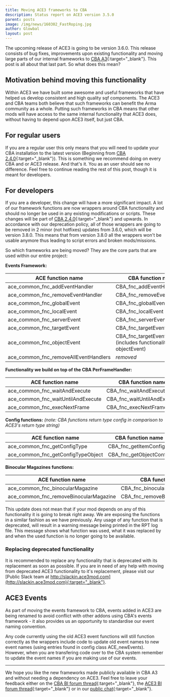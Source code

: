```yaml
---
title: Moving ACE3 frameworks to CBA
description: Status report on ACE3 version 3.5.0
parent: posts
image: /img/news/160302_FastRoping.jpg
author: Glowbal
layout: post
---
```


The upcoming release of ACE3 is going to be version 3.6.0. This release consists of bug fixes, improvements upon existing functionality and moving large parts of our internal frameworks to [CBA A3](https://github.com/CBATeam/CBA_A3){:target="_blank"}. This post is all about that last part. So what does this mean? 

<!--more-->

## Motivation behind moving this functionality

Within ACE3 we have built some awesome and useful frameworks that have helped us develop consistent and high quality sqf components. The ACE3 and CBA teams both believe that such frameworks can benefit the Arma community as a whole. Putting such frameworks in CBA means that other mods will have access to the same internal functionality that ACE3 does, without having to depend upon ACE3 itself, but just CBA.


## For regular users

If you are a regular user this only means that you will need to update your CBA installation to the latest version (Beginning from [CBA 2.4.0](https://github.com/CBATeam/CBA_A3/releases/tag/v2.4.0.160530){:target="_blank"}). This is something we recommend doing on every CBA and or ACE3 release. And that's it. You as an user should see no difference. Feel free to continue reading the rest of this post, though it is meant for developers.

## For developers

If you are a developer, this change will have a more significant impact. A lot of our framework functions are now wrappers around CBA functionality and should no longer be used in any existing modifications or scripts. These changes will be part of [CBA 2.4.0](https://github.com/CBATeam/CBA_A3/releases/tag/v2.4.0.160530){:target="_blank"} and upwards. In accordance with our deprecation policy, all of those wrappers are going to be removed in 2 minor (not hotfixes) updates from 3.6.0, which will be version 3.8.0. This means that from version 3.8.0 all the wrappers won't be usable anymore thus leading to script errors and broken mods/missions. 

So which frameworks are being moved? They are the core parts that are used within our entire project:

**Events Framework:**

|ACE function name | CBA function name|
|------------ | -------------|
|ace_common_fnc_addEventHandler | CBA_fnc_addEventHandler|
|ace_common_fnc_removeEventHandler | CBA_fnc_removeEventHandler|
|ace_common_fnc_globalEvent | CBA_fnc_globalEvent|
|ace_common_fnc_localEvent | CBA_fnc_localEvent|
|ace_common_fnc_serverEvent | CBA_fnc_serverEvent|
|ace_common_fnc_targetEvent | CBA_fnc_targetEvent|
|ace_common_fnc_objectEvent | CBA_fnc_targetEvent (includes functionality from objectEvent)|
|ace_common_fnc_removeAllEventHandlers| *removed* |

**Functionality we build on top of the CBA PerFrameHandler:**

|ACE function name | CBA function name|
|------------ | -------------|
|ace_common_fnc_waitAndExecute | CBA_fnc_waitAndExecute|
|ace_common_fnc_waitUntilAndExecute | CBA_fnc_waitUntilAndExecute|
|ace_common_fnc_execNextFrame | CBA_fnc_execNextFrame|

**Config functions:**
*(note: CBA functions return type config in comparison to ACE3's return type string)*

|ACE function name | CBA function name|
|------------ | -------------|
|ace_common_fnc_getConfigType | CBA_fnc_getItemConfig|
|ace_common_fnc_getConfigTypeObject | CBA_fnc_getObjectConfig|

**Binocular Magazines functions:**

|ACE function name | CBA function name|
|------------ | -------------|
|ace_common_fnc_binocularMagazine | CBA_fnc_binocularMagazine|
|ace_common_fnc_removeBinocularMagazine | CBA_fnc_removeBinocularMagazine|

This update does not mean that if your mod depends on any of this functionality it is going to break right away. We are exposing the functions in a similar fashion as we have previously. Any usage of any function that is deprecated, will result in a warning message being printed in the RPT log file. This message shows what function was used, what it was replaced by and when the used function is no longer going to be available.

### Replacing deprecated functionality

It is recommended to replace any functionality that is deprecated with its replacement as soon as possible. If you are in need of any help with moving from deprecated ACE3 functionality to it's replacement, please visit our [Public Slack team at http://slackin.ace3mod.com](http://slackin.ace3mod.com){:target="_blank"}.


## ACE3 Events

As part of moving the events framework to CBA, events added in ACE3 are being renamed to avoid conflict with other addons using CBA's events framework - it also provides us an opportunity to standardise our event naming convention.

Any code currently using the old ACE3 event functions will still function correctly as the wrappers include code to update old event names to new event names (using entries found in config class ACE_newEvents). However, when you are transfering code over to the CBA system remember to update the event names if you are making use of our events.

---

We hope you like the new frameworks made publicly available in CBA A3 and without needing a dependency on ACE3. Feel free to leave your feedback either on the [CBA BI forum thread](https://forums.bistudio.com/topic/168277-cba-community-base-addons-arma-3/){:target="_blank"}, the [ACE3 BI forum thread](https://forums.bistudio.com/topic/181341-ace3-a-collaborative-merger-between-agm-cse-and-ace/){:target="_blank"} or in our [public chat](http://slackin.ace3mod.com){:target="_blank"}.

